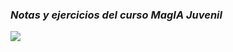 ### *Notas y ejercicios del curso MagIA Juvenil*




![](https://eus-www.sway-cdn.com/s/e5vaHo6CYK2JrhFY/images/hIPi4jNi09q165?quality=2473&allowAnimation=true&filterEffectsFormula=Contrast=1.3,Saturate=1.2)
